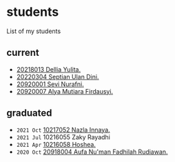 # students
List of my students


## current
+ [20218013 Dellia Yulita](https://github.com/dell-phys)[.](current/20218013-dellia-yulita/README.md)
+ [20220304 Septian Ulan Dini](https://github.com/septianulandini)[.](current/20220304-septian-ulan-dini/README.md)
+ [20920001 Sevi Nurafni](https://github.com/sevinurafni)[.](current/20920001-sevi-nurafni/README.md)
+ [20920007 Alya Mutiara Firdausyi](https://github.com/alyafirdausyi)[.](current/20920007-alya-mutiara-firdausyi/README.md)

## graduated

+ `2021 Oct` [10217052 Nazla Innaya](https://github.com/NazlaInnaya95)[.](current/10217052-nazla-innaya/README.md)
+ `2021 Jul` 10216055 Zaky Rayadhi
+ `2021 Apr` [10216058 Hoshea](https://github.com/hoshea314)[.](graduated/10216058-hoshea/README.md)
+ `2020 Oct` [20918004 Aufa Nu'man Fadhilah Rudiawan](https://github.com/aufarudiawan)[.](graduated/20918004-aufa-numan-fadhilah-rudiawan/README.md)

